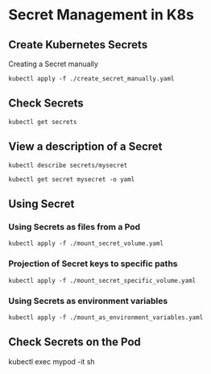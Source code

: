 # Secret Management in K8s

## Create Kubernetes Secrets

Creating a Secret manually
```
kubectl apply -f ./create_secret_manually.yaml
```

## Check Secrets

```
kubectl get secrets
```

## View a description of a Secret

```
kubectl describe secrets/mysecret
```
```
kubectl get secret mysecret -o yaml
```

## Using Secret

### Using Secrets as files from a Pod

```
kubectl apply -f ./mount_secret_volume.yaml
```

### Projection of Secret keys to specific paths

```
kubectl apply -f ./mount_secret_specific_volume.yaml
```

### Using Secrets as environment variables

```
kubectl apply -f ./mount_as_environment_variables.yaml
```

## Check Secrets on the Pod

kubectl exec mypod -it sh
